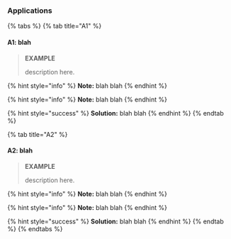 ### Applications

{% tabs %}
{% tab title="A1" %}
#### A1: blah

> **EXAMPLE**
>
> description here.


{% hint style="info" %}
**Note:** blah blah
{% endhint %}



{% hint style="info" %}
**Note:** blah blah
{% endhint %}



{% hint style="success" %}
**Solution:** blah blah
{% endhint %}
{% endtab %}

{% tab title="A2" %}
#### A2: blah

> **EXAMPLE**
>
> description here.
 

{% hint style="info" %}
**Note:** blah blah
{% endhint %}

 

{% hint style="info" %}
**Note:** blah blah
{% endhint %}

 

{% hint style="success" %}
**Solution:** blah blah
{% endhint %}
{% endtab %}
{% endtabs %}
